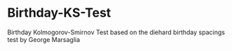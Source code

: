 # Birthday-KS-Test
Birthday Kolmogorov-Smirnov Test based on the diehard birthday spacings test by George Marsaglia
